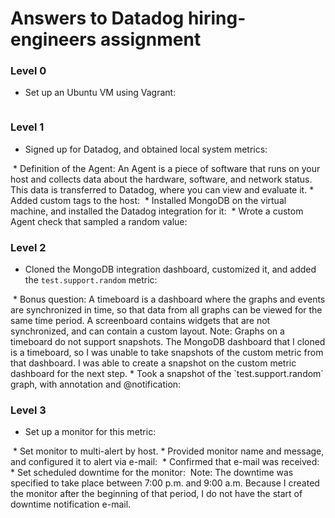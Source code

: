 # Answers to Datadog hiring-engineers assignment

### Level 0
* Set up an Ubuntu VM using Vagrant:
<image>

### Level 1
* Signed up for Datadog, and obtained local system metrics:
<image>
* Definition of the Agent: An Agent is a piece of software that runs on your host and collects data about the hardware, software, and network status. This data is transferred to Datadog, where you can view and evaluate it.
* Added custom tags to the host:
<image>
* Installed MongoDB on the virtual machine, and installed the Datadog integration for it:
<image>
* Wrote a custom Agent check that sampled a random value:
<image>

### Level 2
* Cloned the MongoDB integration dashboard, customized it, and added the `test.support.random` metric:
<image>
* Bonus question: A timeboard is a dashboard where the graphs and events are synchronized in time, so that data from all graphs can be viewed for the same time period. A screenboard contains widgets that are not synchronized, and can contain a custom layout.
Note: Graphs on a timeboard do not support snapshots. The MongoDB dashboard that I cloned is a timeboard, so I was unable to take snapshots of the custom metric from that dashboard. I was able to create a snapshot on the custom metric dashboard for the next step.
* Took a snapshot of the `test.support.random` graph, with annotation and @notification:
<image>

### Level 3
* Set up a monitor for this metric:
<image>
* Set monitor to multi-alert by host.
* Provided monitor name and message, and configured it to alert via e-mail:
<image>
* Confirmed that e-mail was received:
<image>
* Set scheduled downtime for the monitor:
<image>
Note: The downtime was specified to take place between 7:00 p.m. and 9:00 a.m. Because I created the monitor after the beginning of that period, I do not have the start of downtime notification e-mail.
